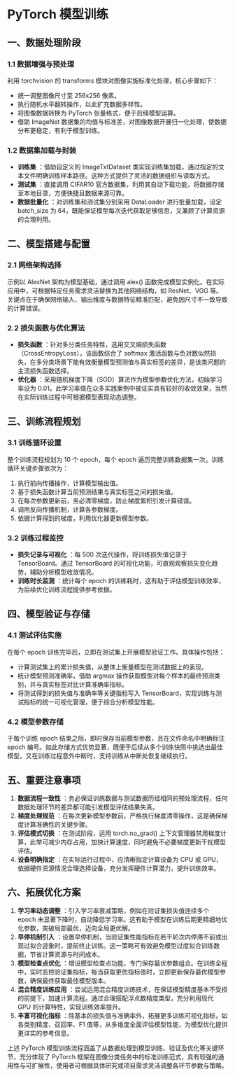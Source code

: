 # PyTorch 模型训练

## 一、数据处理阶段

### 1.1 数据增强与预处理

利用 torchvision 的 transforms 模块对图像实施标准化处理，核心步骤如下：

  * 统一调整图像尺寸至 256x256 像素。
  * 执行随机水平翻转操作，以此扩充数据多样性。
  * 将图像数据转换为 PyTorch 张量格式，便于后续模型运算。
  * 借助 ImageNet 数据集的均值与标准差，对图像数据开展归一化处理，使数据分布更稳定，有利于模型训练。

### 1.2 数据集加载与封装

  * **训练集** ：借助自定义的 ImageTxtDataset 类实现训练集加载，通过指定的文本文件明确训练样本路径。这种方式提供了灵活的数据组织与读取方式。
  * **测试集** ：直接调用 CIFAR10 官方数据集，利用其自动下载功能，将数据存储至本地目录，方便快捷且数据来源可靠。
  * **数据批量化** ：对训练集和测试集分别采用 DataLoader 进行批量加载，设定 batch_size 为 64，既能保证模型每次迭代获取足够信息，又兼顾了计算资源的合理利用。

## 二、模型搭建与配置

### 2.1 网络架构选择

示例以 AlexNet 架构为模型基础，通过调用 alex() 函数完成模型实例化。在实际应用中，可根据特定任务需求灵活替换为其他网络结构，如 ResNet、VGG 等。关键点在于确保网络输入、输出维度与数据特征精准匹配，避免因尺寸不一致导致的计算错误。

### 2.2 损失函数与优化算法

  * **损失函数** ：针对多分类任务特性，选用交叉熵损失函数（CrossEntropyLoss）。该函数综合了 softmax 激活函数与负对数似然损失，在多分类场景下能有效衡量模型预测值与真实标签的差异，是该类问题的主流损失函数选择。
  * **优化器** ：采用随机梯度下降（SGD）算法作为模型参数优化方法，初始学习率设为 0.01。此学习率值在众多实践案例中被证实具有较好的收敛效果，当然在实际训练过程中可根据模型表现动态调整。

## 三、训练流程规划

### 3.1 训练循环设置

整个训练流程规划为 10 个 epoch，每个 epoch 遍历完整训练数据集一次。训练循环关键步骤依次为：

  1. 执行前向传播操作，计算模型输出值。
  2. 基于损失函数计算当前预测结果与真实标签之间的损失值。
  3. 在每次参数更新前，务必清零梯度，防止梯度累积引发计算错误。
  4. 调用反向传播机制，计算各参数梯度。
  5. 依据计算得到的梯度，利用优化器更新模型参数。

### 3.2 训练过程监控

  * **损失记录与可视化** ：每 500 次迭代操作，将训练损失值记录于 TensorBoard。通过 TensorBoard 的可视化功能，可直观观察损失变化趋势，辅助分析模型收敛情况。
  * **训练时长监测** ：统计每个 epoch 的训练耗时，这有助于评估模型训练效率，为后续优化训练流程提供参考依据。

## 四、模型验证与存储

### 4.1 测试评估实施

在每个 epoch 训练完毕后，立即在测试集上开展模型验证工作。具体操作包括：

  * 计算测试集上的累计损失值，从整体上衡量模型在测试数据上的表现。
  * 统计模型预测准确率，借助 argmax 操作获取模型对每个样本的最终预测类别，并与真实标签对比计算准确率指标。
  * 将测试得到的损失值与准确率等关键指标写入 TensorBoard，实现训练与测试指标的统一可视化管理，便于综合分析模型性能。

### 4.2 模型参数存储

于每个训练 epoch 结束之际，即时保存当前模型参数，且在文件命名中明确标注 epoch 编号。如此存储方式优势显著，既便于后续从多个训练快照中挑选出最佳模型，又在训练过程意外中断时，支持训练从中断处恢复继续执行。

## 五、重要注意事项

  1. **数据流程一致性** ：务必保证训练数据与测试数据历经相同的预处理流程，任何数据处理环节的差异都可能引发模型评估结果失真。
  2. **梯度处理规范** ：在每次更新模型参数前，严格执行梯度清零操作，这是确保梯度计算准确性的关键步骤。
  3. **评估模式切换** ：在测试阶段，运用 torch.no_grad() 上下文管理器禁用梯度计算，此举可减少内存占用，加快计算速度，同时避免不必要梯度更新干扰模型评估。
  4. **设备明确指定** ：在实际运行过程中，应清晰指定计算设备为 CPU 或 GPU，依据硬件资源情况合理选择设备，充分发挥硬件计算潜力，提升训练效率。

## 六、拓展优化方案

  1. **学习率动态调整** ：引入学习率衰减策略，例如在验证集损失值连续多个 epoch 未显著下降时，自动降低学习率。这有助于模型在训练后期更精细地优化参数，突破局部最优，迈向全局更优解。
  2. **早停机制引入** ：设置早停机制，当验证集性能指标在若干轮次内停滞不前或出现过拟合迹象时，提前终止训练。这一策略可有效避免模型过度拟合训练数据，节省计算资源与时间成本。
  3. **模型检查点优化** ：增设模型检查点功能，专门保存最优参数组合。在训练全程中，实时监控验证集指标，每当获取更优指标值时，立即更新保存最优模型参数，确保最终获取最佳模型版本。
  4. **混合精度训练应用** ：尝试运用混合精度训练技术，在保证模型精度基本不受损的前提下，加速计算流程。通过合理搭配浮点数精度类型，充分利用现代 GPU 的计算特性，实现训练效率提升。
  5. **丰富可视化指标** ：除基本的损失值与准确率外，拓展更多训练可视化指标，如各类别精度、召回率、F1 值等，从多维度全面评估模型性能，为模型优化提供更详实的参考信息。

上述 PyTorch 模型训练流程涵盖了从数据处理到模型训练、验证及优化等关键环节，充分体现了 PyTorch 框架在图像分类任务中的标准训练范式，具有较强的通用性与可扩展性，使用者可根据具体研究或项目需求灵活调整各环节参数与策略。